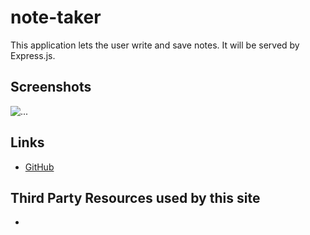 # note-taker
This application lets the user write and save notes. It will be served by Express.js.


## Screenshots

![...]( ... )

## Links

* [GitHub](https://github.com/queendoescode/note-taker)


## Third Party Resources used by this site

*
